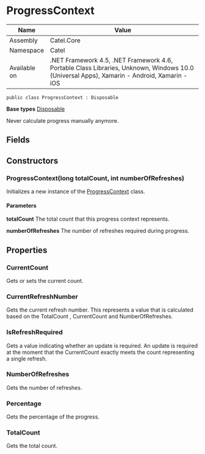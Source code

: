 

# ProgressContext

Name|Value
---|---
Assembly|Catel.Core
Namespace|Catel
Available on|.NET Framework 4.5, .NET Framework 4.6, Portable Class Libraries, Unknown, Windows 10.0 (Universal Apps), Xamarin - Android, Xamarin - iOS

```
public class ProgressContext : Disposable
```

**Base types**
[Disposable](/Catel.Core\Catel\Disposable.md)


Never calculate progress manually anymore.



## Fields

## Constructors

### ProgressContext(long totalCount, int numberOfRefreshes)

Initializes a new instance of the [ProgressContext](#) class.

#### Parameters

**totalCount**
The total count that this progress context represents.

**numberOfRefreshes**
The number of refreshes required during progress.



## Properties

### CurrentCount

Gets or sets the current count.



### CurrentRefreshNumber

Gets the current refresh number. This represents a value that is calculated based on the TotalCount , CurrentCount and NumberOfRefreshes.



### IsRefreshRequired

Gets a value indicating whether an update is required. An update is required at the moment that the CurrentCount exactly meets the count representing a single refresh.



### NumberOfRefreshes

Gets the number of refreshes.



### Percentage

Gets the percentage of the progress.



### TotalCount

Gets the total count.



